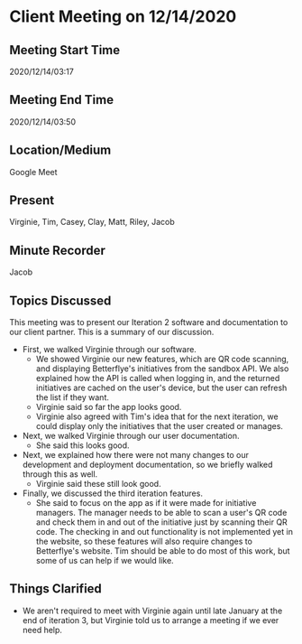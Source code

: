# Client Meeting on 12/14/2020

## Meeting Start Time

2020/12/14/03:17

## Meeting End Time

2020/12/14/03:50

## Location/Medium

Google Meet

## Present

Virginie, Tim, Casey, Clay, Matt, Riley, Jacob

## Minute Recorder

Jacob

## Topics Discussed

This meeting was to present our Iteration 2 software and documentation to our client partner. This is a summary of our discussion.

- First, we walked Virginie through our software.
  - We showed Virginie our new features, which are QR code scanning, and displaying Betterflye's initiatives from the sandbox API. We also explained how the API is called when logging in, and the returned initiatives are cached on the user's device, but the user can refresh the list if they want.
  - Virginie said so far the app looks good.
  - Virginie also agreed with Tim's idea that for the next iteration, we could display only the initiatives that the user created or manages.
- Next, we walked Virginie through our user documentation.
  - She said this looks good.
- Next, we explained how there were not many changes to our development and deployment documentation, so we briefly walked through this as well.
  - Virginie said these still look good.
- Finally, we discussed the third iteration features.
  - She said to focus on the app as if it were made for initiative managers. The manager needs to be able to scan a user's QR code and check them in and out of the initiative just by scanning their QR code. The checking in and out functionality is not implemented yet in the website, so these features will also require changes to Betterflye's website. Tim should be able to do most of this work, but some of us can help if we would like.

## Things Clarified

- We aren't required to meet with Virginie again until late January at the end of iteration 3, but Virginie told us to arrange a meeting if we ever need help.
